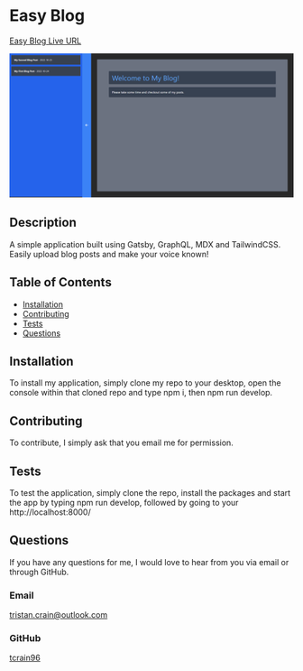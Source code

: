# Easy Blog

[Easy Blog Live URL](https://easyblog.gtsb.io/)

![Easy Blog Home Page](./src/images/Fullscreen-Capture.png?raw=true "Home - Easy Blog")

## Description

A simple application built using Gatsby, GraphQL, MDX and TailwindCSS. Easily upload blog posts and make your voice known!

## Table of Contents

- [Installation](#installation)
- [Contributing](#contributing)
- [Tests](#tests)
- [Questions](#questions)

## Installation

To install my application, simply clone my repo to your desktop, open the console within that cloned repo and type npm i, then npm run develop.

## Contributing

To contribute, I simply ask that you email me for permission.

## Tests

To test the application, simply clone the repo, install the packages and start the app by typing npm run develop, followed by going to your http://localhost:8000/

## Questions

If you have any questions for me, I would love to hear from you via email or through GitHub.

### Email

[tristan.crain@outlook.com](mailto:tristan.crain@outlook.com)

### GitHub

[tcrain96](https://github.com/tcrain96)
